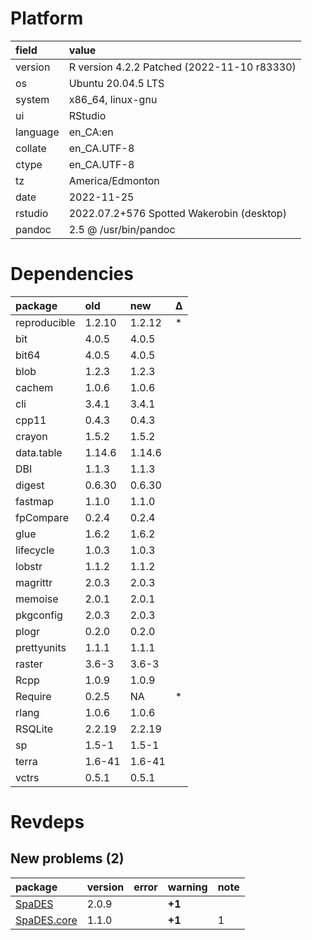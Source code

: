 # Platform

|field    |value                                       |
|:--------|:-------------------------------------------|
|version  |R version 4.2.2 Patched (2022-11-10 r83330) |
|os       |Ubuntu 20.04.5 LTS                          |
|system   |x86_64, linux-gnu                           |
|ui       |RStudio                                     |
|language |en_CA:en                                    |
|collate  |en_CA.UTF-8                                 |
|ctype    |en_CA.UTF-8                                 |
|tz       |America/Edmonton                            |
|date     |2022-11-25                                  |
|rstudio  |2022.07.2+576 Spotted Wakerobin (desktop)   |
|pandoc   |2.5 @ /usr/bin/pandoc                       |

# Dependencies

|package      |old    |new    |Δ  |
|:------------|:------|:------|:--|
|reproducible |1.2.10 |1.2.12 |*  |
|bit          |4.0.5  |4.0.5  |   |
|bit64        |4.0.5  |4.0.5  |   |
|blob         |1.2.3  |1.2.3  |   |
|cachem       |1.0.6  |1.0.6  |   |
|cli          |3.4.1  |3.4.1  |   |
|cpp11        |0.4.3  |0.4.3  |   |
|crayon       |1.5.2  |1.5.2  |   |
|data.table   |1.14.6 |1.14.6 |   |
|DBI          |1.1.3  |1.1.3  |   |
|digest       |0.6.30 |0.6.30 |   |
|fastmap      |1.1.0  |1.1.0  |   |
|fpCompare    |0.2.4  |0.2.4  |   |
|glue         |1.6.2  |1.6.2  |   |
|lifecycle    |1.0.3  |1.0.3  |   |
|lobstr       |1.1.2  |1.1.2  |   |
|magrittr     |2.0.3  |2.0.3  |   |
|memoise      |2.0.1  |2.0.1  |   |
|pkgconfig    |2.0.3  |2.0.3  |   |
|plogr        |0.2.0  |0.2.0  |   |
|prettyunits  |1.1.1  |1.1.1  |   |
|raster       |3.6-3  |3.6-3  |   |
|Rcpp         |1.0.9  |1.0.9  |   |
|Require      |0.2.5  |NA     |*  |
|rlang        |1.0.6  |1.0.6  |   |
|RSQLite      |2.2.19 |2.2.19 |   |
|sp           |1.5-1  |1.5-1  |   |
|terra        |1.6-41 |1.6-41 |   |
|vctrs        |0.5.1  |0.5.1  |   |

# Revdeps

## New problems (2)

|package     |version |error |warning |note |
|:-----------|:-------|:-----|:-------|:----|
|[SpaDES](problems.md#spades)|2.0.9   |      |__+1__  |     |
|[SpaDES.core](problems.md#spadescore)|1.1.0   |      |__+1__  |1    |

